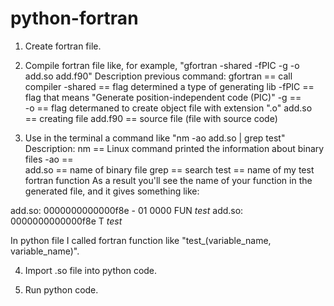 # python-fortran
1. Create fortran file.

2. Compile fortran file like, for example, "gfortran -shared -fPIC -g -o add.so add.f90"
Description previous command: 
gfortran  ==  call compiler
-shared   ==  flag determined a type of generating lib
-fPIC     ==  flag that means "Generate position-independent code (PIC)"
-g        ==  
-o        ==  flag determaned to create object file with extension ".o"
add.so    ==  creating file
add.f90   ==  source file (file with source code)

3. Use in the terminal a command like "nm -ao add.so | grep test"
Description:
nm        ==  Linux command printed the information about binary files
-ao       ==  
add.so    ==  name of binary file
grep      ==  search
test      ==  name of my test fortran function
As a result you'll see the name of your function in the generated file, and it gives something like:

add.so: 0000000000000f8e - 01 0000   FUN _test_
add.so: 0000000000000f8e T _test_

In python file I called fortran function like "test_(variable_name, variable_name)".

4. Import .so file into python code.

5. Run python code. 
